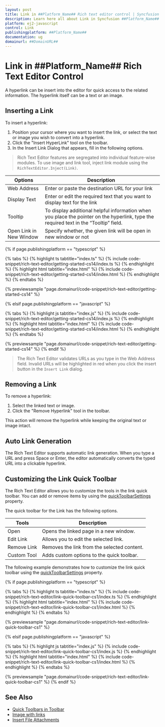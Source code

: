 ```yaml
---
layout: post
title: Link in ##Platform_Name## Rich text editor control | Syncfusion
description: Learn here all about Link in Syncfusion ##Platform_Name## Rich text editor control of Syncfusion Essential JS 2 and more.
platform: ej2-javascript
control: Link 
publishingplatform: ##Platform_Name##
documentation: ug
domainurl: ##DomainURL##
---
```


# Link in ##Platform_Name## Rich Text Editor Control

A hyperlink can be insert into the editor for quick access to the related information. The hyperlink itself can be a text or an image.

## Inserting a Link

To insert a hyperlink:

1. Position your cursor where you want to insert the link, or select the text or image you wish to convert into a hyperlink.
2. Click the "Insert HyperLink" tool on the toolbar.
3. In the Insert Link Dialog that appears, fill in the following options.

> Rich Text Editor features are segregated into individual feature-wise modules. To use image and link tool, inject link module using the `RichTextEditor.Inject(Link)`.

| Options | Description |
|----------------|--------------------------------------|
| Web Address | Enter or paste the destination URL for your link |
| Display Text | Enter or edit the required text that you want to display text for the link|
| Tooltip | To display additional helpful information when you place the pointer on the hyperlink, type the required text in the “Tooltip” field. |
| Open Link in New Window | Specify whether, the given link will be open in new window or not |

{% if page.publishingplatform == "typescript" %}

{% tabs %}
{% highlight ts tabtitle="index.ts" %}
{% include code-snippet/rich-text-editor/getting-started-cs14/index.ts %}
{% endhighlight %}
{% highlight html tabtitle="index.html" %}
{% include code-snippet/rich-text-editor/getting-started-cs14/index.html %}
{% endhighlight %}
{% endtabs %}
        
{% previewsample "page.domainurl/code-snippet/rich-text-editor/getting-started-cs14" %}

{% elsif page.publishingplatform == "javascript" %}

{% tabs %}
{% highlight js tabtitle="index.js" %}
{% include code-snippet/rich-text-editor/getting-started-cs14/index.js %}
{% endhighlight %}
{% highlight html tabtitle="index.html" %}
{% include code-snippet/rich-text-editor/getting-started-cs14/index.html %}
{% endhighlight %}
{% endtabs %}

{% previewsample "page.domainurl/code-snippet/rich-text-editor/getting-started-cs14" %}
{% endif %}

> The Rich Text Editor validates URLs as you type in the Web Address field. Invalid URLs will be highlighted in red when you click the insert button in the `Insert Link` dialog.

## Removing a Link

To remove a hyperlink:

1. Select the linked text or image.
2. Click the "Remove Hyperlink" tool in the toolbar.

This action will remove the hyperlink while keeping the original text or image intact.

## Auto Link Generation

The Rich Text Editor supports automatic link generation. When you type a URL and press Space or Enter, the editor automatically converts the typed URL into a clickable hyperlink.

## Customizing the Link Quick Toolbar

The Rich Text Editor allows you to customize the tools in the link quick toolbar. You can add or remove items by using the [quickToolbarSettings](https://helpej2.syncfusion.com/documentation/api/rich-text-editor/#quicktoolbarsettings) property.


The quick toolbar for the Link has the following options.

| Tools | Description |
|----------------|--------------------------------------|
| Open | Opens the linked page in a new window. |
| Edit Link | Allows you to edit the selected link. |
| Remove Link | Removes the link from the selected content. |
| Custom Tool | Adds custom options to the quick toolbar. |


The following example demonstrates how to customize the link quick toolbar using the [quickToolbarSettings](https://helpej2.syncfusion.com/documentation/api/rich-text-editor/#quicktoolbarsettings) property.

{% if page.publishingplatform == "typescript" %}

 {% tabs %}
{% highlight ts tabtitle="index.ts" %}
{% include code-snippet/rich-text-editor/link-quick-toolbar-cs1/index.ts %}
{% endhighlight %}
{% highlight html tabtitle="index.html" %}
{% include code-snippet/rich-text-editor/link-quick-toolbar-cs1/index.html %}
{% endhighlight %}
{% endtabs %}
        
{% previewsample "page.domainurl/code-snippet/rich-text-editor/link-quick-toolbar-cs1" %}

{% elsif page.publishingplatform == "javascript" %}

{% tabs %}
{% highlight js tabtitle="index.js" %}
{% include code-snippet/rich-text-editor/link-quick-toolbar-cs1/index.js %}
{% endhighlight %}
{% highlight html tabtitle="index.html" %}
{% include code-snippet/rich-text-editor/link-quick-toolbar-cs1/index.html %}
{% endhighlight %}
{% endtabs %}

{% previewsample "page.domainurl/code-snippet/rich-text-editor/link-quick-toolbar-cs1" %}
{% endif %}

## See Also

* [Quick Toolbars in Toolbar](https://ej2.syncfusion.com/documentation/rich-text-editor/toolbar#quick-inline-toolbar)
* [Image with links](https://ej2.syncfusion.com/documentation/rich-text-editor/images#hyperlinking-images)
* [Insert File Attachments](./how-to/file-attachments)
